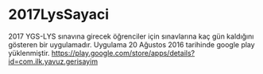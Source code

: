 # 2017LysSayaci

2017 YGS-LYS sınavına girecek öğrenciler için sınavlarına kaç gün kaldığını gösteren bir uygulamadır.
Uygulama 20 Ağustos 2016 tarihinde google play yüklenmiştir.
https://play.google.com/store/apps/details?id=com.ilk.yavuz.gerisayim
